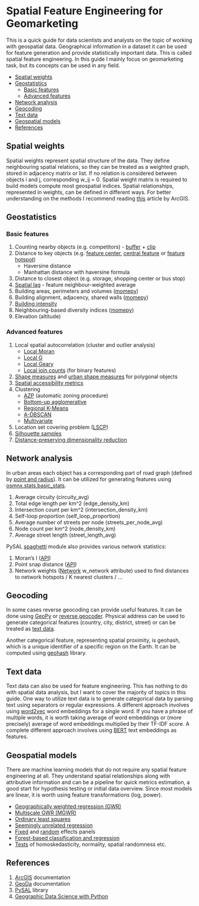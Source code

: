 # Spatial Feature Engineering for Geomarketing

This is a quick guide for data scientists and analysts on the topic of working with geospatial data.
Geographical information in a dataset it can be used for feature generation and provide statistically important data.
This is called spatial feature engineering. In this guide I mainly focus on geomarketing task, but its concepts can be used in any field.

* [Spatial weights](https://github.com/Denikozub/Geomarketing/blob/main/README.md#spatial-weights)
* [Geostatistics](https://github.com/Denikozub/Geomarketing/blob/main/README.md#geostatistics)
  * [Basic features](https://github.com/Denikozub/Geomarketing/blob/main/README.md#basic-features)
  * [Advanced features](https://github.com/Denikozub/Geomarketing/blob/main/README.md#advanced-features)
* [Network analysis](https://github.com/Denikozub/Geomarketing/blob/main/README.md#network-analysis)
* [Geocoding](https://github.com/Denikozub/Geomarketing/blob/main/README.md#geocoding)
* [Text data](https://github.com/Denikozub/Geomarketing/blob/main/README.md#text-data)
* [Geospatial models](https://github.com/Denikozub/Geomarketing/blob/main/README.md#geospatial-models)
* [References](https://github.com/Denikozub/Geomarketing/edit/main/README.md#references)

## Spatial weights

Spatial weights represent spatial structure of the data.
They define neighbouring spatial relations, so they can be treated as a weighted graph, stored in adjacency matrix or list.
If no relation is considered between objects i and j, corresponding w_ij = 0.
Spatial weight matrix is required to build models compute most geospatial indices.
Spatial relationships, represented in weights, can be defined in different ways.
For better understanding on the methods I recommend reading [this](https://pro.arcgis.com/en/pro-app/2.8/tool-reference/spatial-statistics/modeling-spatial-relationships.htm) article by ArcGIS.

## Geostatistics

### Basic features

1. Counting nearby objects (e.g. competitors) - [buffer](https://geopandas.org/en/stable/docs/reference/api/geopandas.GeoSeries.buffer.html) + [clip](https://geopandas.org/en/stable/docs/reference/api/geopandas.clip.html)
2. Distance to key objects (e.g. [feature center](https://pro.arcgis.com/en/pro-app/2.8/tool-reference/spatial-statistics/mean-center.htm), [central feature](https://pro.arcgis.com/en/pro-app/2.8/tool-reference/spatial-statistics/central-feature.htm) or [feature hotspot](https://pro.arcgis.com/en/pro-app/2.8/tool-reference/spatial-statistics/hot-spot-analysis.htm))
    * Haversine distance
    * Manhattan distance with haversine formula
3. Distance to closest object (e.g. storage, shopping center or bus stop)
4. [Spatial lag](http://docs.momepy.org/en/stable/generated/momepy.WeightedCharacter.html#momepy.WeightedCharacter) - feature neighbour-weighted average
5. Building areas, perimeters and volumes ([momepy](http://docs.momepy.org/en/stable/api.html#dimension))
6. Building alignment, adjacency, shared walls ([momepy](http://docs.momepy.org/en/stable/api.html#spatial-distribution))
7. [Building intensity](http://docs.momepy.org/en/stable/api.html#intensity)
8. Neighbouring-based diversity indices ([momepy](http://docs.momepy.org/en/stable/api.html#diversity))
9. Elevation (altitude)

### Advanced features

1. Local spatial autocorrelation (cluster and outlier analysis)
    * [Local Moran](https://pysal.org/esda/generated/esda.Moran_Local.html#esda.Moran_Local)
    * [Local G](https://pysal.org/esda/generated/esda.G_Local.html#esda.G_Local)
    * [Local Geary](https://pysal.org/esda/generated/esda.Geary_Local.html#esda.Geary_Local)
    * [Local join counts](https://pysal.org/esda/generated/esda.Join_Counts_Local.html#esda.Join_Counts_Local) (for binary features)
2. [Shape measures](https://pysal.org/esda/notebooks/shape-measures.html) and [urban shape measures](http://docs.momepy.org/en/stable/api.html#shape) for polygonal objects
3. [Spatial accessibility metrics](https://access.readthedocs.io/en/latest/api.html)
4. Clustering
    * [AZP](https://pysal.org/spopt/generated/spopt.region.AZP.html#spopt.region.AZP) (automatic zoning procedure)
    * [Bottom-up agglomerative](https://pysal.org/spopt/generated/spopt.region.WardSpatial.html#spopt.region.WardSpatial)
    * [Regional K-Means](https://pysal.org/spopt/generated/spopt.region.RegionKMeansHeuristic.html#spopt.region.RegionKMeansHeuristic)
    * [A-DBSCAN](https://pysal.org/esda/generated/esda.adbscan.ADBSCAN.html#esda.adbscan.ADBSCAN)
    * [Multivariate](https://pro.arcgis.com/en/pro-app/2.8/tool-reference/spatial-statistics/multivariate-clustering.htm)
5. Location set covering problem ([LSCP](https://pysal.org/spopt/generated/spopt.locate.coverage.LSCP.html#spopt.locate.coverage.LSCP))
6. [Silhouette samples](https://scikit-learn.org/stable/modules/generated/sklearn.metrics.silhouette_samples.html)
7. [Distance-preserving dimensionality reduction](https://geodacenter.github.io/workbook/7ab_mds/lab7ab.html)

## Network analysis

In urban areas each object has a corresponding part of road graph (defined by [point and radius](https://osmnx.readthedocs.io/en/stable/osmnx.html#osmnx.truncate.truncate_graph_dist)).
It can be utilized for generating features using [osmnx.stats.basic_stats](https://osmnx.readthedocs.io/en/stable/osmnx.html#osmnx.stats.basic_stats).

1. Average circuity (circuity_avg)
2. Total edge length per km^2 (edge_density_km)
3. Intersection count per km^2 (intersection_density_km)
4. Self-loop proportion (self_loop_proportion)
5. Average number of streets per node (streets_per_node_avg)
6. Node count per km^2 (node_density_km)
7. Average street length (street_length_avg)

PySAL [spaghetti](https://pysal.org/spaghetti/index.html) module also provides various network statistics:

1. Moran’s I ([API](https://pysal.org/spaghetti/generated/spaghetti.Network.html#spaghetti.Network.Moran))
2. Point snap distance ([API](https://pysal.org/spaghetti/generated/spaghetti.Network.html#spaghetti.Network.compute_snap_dist))
3. Network weights ([Network](https://pysal.org/spaghetti/generated/spaghetti.Network.html#spaghetti-network) w_network attribute) used to find distances to network hotspots / K nearest clusters / ...

## Geocoding

In some cases reverse geocoding can provide useful features. It can be done using [GeoPy](https://geopy.readthedocs.io/en/stable/) or [reverse geocoder](https://github.com/thampiman/reverse-geocoder). Physical address can be used to generate categorical features (country, city, district, street) or can be treated as [text data](https://github.com/Denikozub/Geomarketing/blob/main/README.md#text-data).  

Another categorical feature, representing spatial proximity, is geohash, which is a unique identifier of a specific region on the Earth. It can be computed using [geohash](https://github.com/vinsci/geohash/) library.

## Text data

Text data can also be used for feature engineering. This has nothing to do with spatial data analysis, but I want to cover the majority of topics in this guide.
One way to utilize text data is to generate categorical data by parsing text using separators or regular expressions. A different approach involves using [word2vec](https://en.wikipedia.org/wiki/Word2vec) word embeddings for a single word. If you have a phrase of multiple words, it is worth taking average of word embeddings or (more precisely) average of word embeddings multiplied by their TF-IDF score. A complete different approach involves using [BERT](https://en.wikipedia.org/wiki/BERT_(language_model)) text embeddings as features.

## Geospatial models

There are machine learning models that do not require any spatial feature engineering at all. They understand spatial relationships along with attributive information and can be a pipeline for quick metrics estimation, a good start for hypothesis testing or initial data overview. Since most models are linear, it is worth using feature transformations (log, power).

* [Geographically weighted regression (GWR)](https://mgwr.readthedocs.io/en/latest/generated/mgwr.gwr.GWR.html#mgwr.gwr.GWR)
* [Multiscale GWR (MGWR)](https://mgwr.readthedocs.io/en/latest/generated/mgwr.gwr.MGWR.html#mgwr.gwr.MGWR)
* [Ordinary least squares](https://pysal.org/spreg/generated/spreg.OLS.html#spreg.OLS)
* [Seemingly unrelated regression](https://pysal.org/spreg/generated/spreg.SUR.html#spreg.SUR)
* [Fixed](https://pysal.org/spreg/generated/spreg.Panel_FE_Lag.html#spreg.Panel_FE_Lag) and [random](https://pysal.org/spreg/generated/spreg.Panel_RE_Lag.html#spreg.Panel_RE_Lag) effects panels
* [Forest-based classification and regression](https://pro.arcgis.com/en/pro-app/2.8/tool-reference/spatial-statistics/forestbasedclassificationregression.htm)
* [Tests](https://pysal.org/spreg/api.html#diagnostics) of homoskedasticity, normality, spatial randomness etc.

## References

1. [ArcGIS](https://pro.arcgis.com/en/pro-app/2.8/tool-reference/spatial-statistics/spatial-statistics-toolbox-sample-applications.htm) documentation
2. [GeoDa](https://geodacenter.github.io/documentation.html) documentation
3. [PySAL](https://pysal.org/) library
4. [Geographic Data Science with Python](https://geographicdata.science/book/intro.html)
